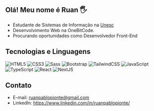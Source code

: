 ## Olá! Meu nome é Ruan 🖐️

- Estudante de Sistemas de Informação na [Unesc](https://unesc.br/)
- Desenvolvimento Web na OneBitCode.
- Procurando oportunidades como Desenvolvedor Front-End

## Tecnologias e Linguagens

![HTML5](https://img.shields.io/badge/-HTML5-232323?style=flat&labelColor=E34F26&logo=html5&logoColor=ffffff)
![CSS3](https://img.shields.io/badge/-CSS3-232323?style=flat&labelColor=1572B6&logo=css3&logoColor=ffffff)
![Sass](https://img.shields.io/badge/-Sass-232323?style=flat&labelColor=CC6699&logo=sass&logoColor=ffffff)
![Bootstrap](https://img.shields.io/badge/-Bootstrap-232323?style=flat&labelColor=7952B3&logo=bootstrap&logoColor=ffffff)
![TailwindCSS](https://img.shields.io/badge/-Tailwind-232323?style=flat&labelColor=06B6D4&logo=tailwindcss&logoColor=ffffff)
![JavaScript](https://img.shields.io/badge/-JavaScript-232323?style=flat&labelColor=000000&logo=javascript&logoColor=F7DF1E)
![TypeScript](https://img.shields.io/badge/-TypeScript-232323?style=flat&labelColor=000000&logo=typescript&logoColor=3178C6)
![React](https://img.shields.io/badge/-React-232323?style=flat&labelColor=61DAFB&logo=react&logoColor=000000)
![NextJS](https://img.shields.io/badge/-NextJS-232323?style=flat&labelColor=000000&logo=nextdotjs&logoColor=ffffff)

## Contato
- E-mail: ruanpablopionte@gmail.com
- LinkedIn: https://www.linkedin.com/in/ruanpablopionte/


